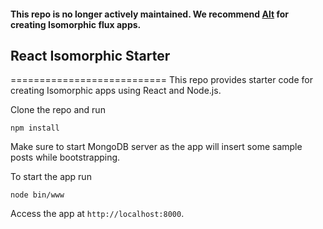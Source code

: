 #### This repo is no longer actively maintained. We recommend [Alt](https://github.com/goatslacker/alt) for creating Isomorphic flux apps. 

## React Isomorphic Starter
===========================
This repo provides starter code for creating Isomorphic apps using React and Node.js.

Clone the repo and run

    npm install

Make sure to start MongoDB server as the app will insert some sample posts while bootstrapping.

To start the app run

    node bin/www

Access the app at `http://localhost:8000`.

